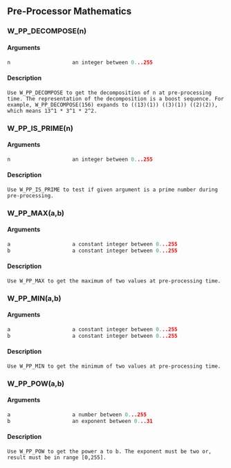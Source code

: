 ## Pre-Processor Mathematics
    
### W_PP_DECOMPOSE(n)
#### Arguments
```C
n                    an integer between 0...255
```
#### Description
    Use W_PP_DECOMPOSE to get the decomposition of n at pre-processing time. The representation of the decomposition is a boost sequence. For example, W_PP_DECOMPOSE(156) expands to ((13)(1)) ((3)(1)) ((2)(2)), which means 13^1 * 3^1 * 2^2.
    
### W_PP_IS_PRIME(n)
#### Arguments
```C
n                    an integer between 0...255
```
#### Description
    Use W_PP_IS_PRIME to test if given argument is a prime number during pre-processing.
    
### W_PP_MAX(a,b)
#### Arguments
```C
a                    a constant integer between 0...255
b                    a constant integer between 0...255
```
#### Description
    Use W_PP_MAX to get the maximum of two values at pre-processing time.
    
### W_PP_MIN(a,b)
#### Arguments
```C
a                    a constant integer between 0...255
b                    a constant integer between 0...255
```
#### Description
    Use W_PP_MIN to get the minimum of two values at pre-processing time.
    
### W_PP_POW(a,b)
#### Arguments
```C
a                    a number between 0...255
b                    an exponent between 0...31
```
#### Description
    Use W_PP_POW to get the power a to b. The exponent must be two or, result must be in range [0,255].
